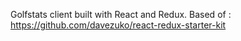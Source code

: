 Golfstats client built with React and Redux.
Based of : https://github.com/davezuko/react-redux-starter-kit
